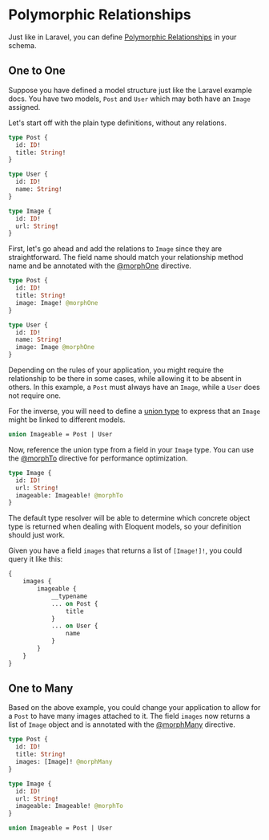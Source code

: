 # Polymorphic Relationships

Just like in Laravel, you can define [Polymorphic Relationships](https://laravel.com/docs/eloquent-relationships#polymorphic-relationships) in your schema.

## One to One

Suppose you have defined a model structure just like the Laravel example docs.
You have two models, `Post` and `User` which may both have an `Image` assigned.

Let's start off with the plain type definitions, without any relations.

```graphql
type Post {
  id: ID!
  title: String!
}

type User {
  id: ID!
  name: String!
}

type Image {
  id: ID!
  url: String!
}
```

First, let's go ahead and add the relations to `Image` since they are straightforward.
The field name should match your relationship method name and be annotated
with the [@morphOne](../api-reference/directives.md#morphone) directive.

```graphql
type Post {
  id: ID!
  title: String!
  image: Image! @morphOne
}

type User {
  id: ID!
  name: String!
  image: Image @morphOne
}
```

Depending on the rules of your application, you might require the relationship
to be there in some cases, while allowing it to be absent in others. In this
example, a `Post` must always have an `Image`, while a `User` does not require one.

For the inverse, you will need to define a [union type](../the-basics/types.md#union)
to express that an `Image` might be linked to different models.

```graphql
union Imageable = Post | User
```

Now, reference the union type from a field in your `Image` type.
You can use the [@morphTo](../api-reference/directives.md#morphto) directive
for performance optimization.

```graphql
type Image {
  id: ID!
  url: String!
  imageable: Imageable! @morphTo
}
```

The default type resolver will be able to determine which concrete object type is returned
when dealing with Eloquent models, so your definition should just work.

Given you have a field `images` that returns a list of `[Image!]!`, you could query it like this:

```graphql
{
    images {
        imageable {
            __typename
            ... on Post {
                title
            }
            ... on User {
                name
            }
        }
    }
}
```

## One to Many

Based on the above example, you could change your application to allow
for a `Post` to have many images attached to it.
The field `images` now returns a list of `Image` object and is annotated
with the [@morphMany](../api-reference/directives.md#morphmany) directive.

```graphql
type Post {
  id: ID!
  title: String!
  images: [Image]! @morphMany
}

type Image {
  id: ID!
  url: String!
  imageable: Imageable! @morphTo
}

union Imageable = Post | User
```
